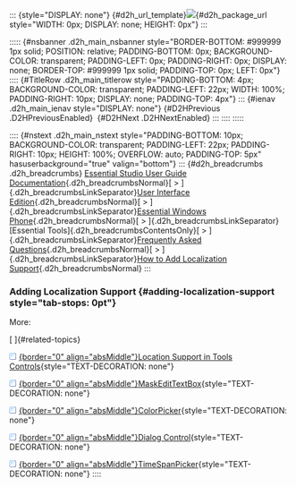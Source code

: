 ::: {style="DISPLAY: none"}
[](ms-xhelp:///?Id=d2h_url_template){#d2h_url_template}![](!package_url!){#d2h_package_url style="WIDTH: 0px; DISPLAY: none; HEIGHT: 0px"}
:::

::::: {#nsbanner .d2h_main_nsbanner style="BORDER-BOTTOM: #999999 1px solid; POSITION: relative; PADDING-BOTTOM: 0px; BACKGROUND-COLOR: transparent; PADDING-LEFT: 0px; PADDING-RIGHT: 0px; DISPLAY: none; BORDER-TOP: #999999 1px solid; PADDING-TOP: 0px; LEFT: 0px"}
:::: {#TitleRow .d2h_main_titlerow style="PADDING-BOTTOM: 4px; BACKGROUND-COLOR: transparent; PADDING-LEFT: 22px; WIDTH: 100%; PADDING-RIGHT: 10px; DISPLAY: none; PADDING-TOP: 4px"}
::: {#ienav .d2h_main_ienav style="DISPLAY: none"}
[](ms-xhelp:///?Id=53b21c13-bc57-4484-bd5a-4ce18661e21a){#D2HPrevious .D2HPreviousEnabled}  [](ms-xhelp:///?Id=78df123f-1fd7-49a5-97cc-efa32c5b6cf4){#D2HNext .D2HNextEnabled}
:::
::::
:::::

:::: {#nstext .d2h_main_nstext style="PADDING-BOTTOM: 10px; BACKGROUND-COLOR: transparent; PADDING-LEFT: 22px; PADDING-RIGHT: 10px; HEIGHT: 100%; OVERFLOW: auto; PADDING-TOP: 5px" hasuserbackground="true" valign="bottom"}
::: {#d2h_breadcrumbs .d2h_breadcrumbs}
[Essential Studio User Guide Documentation](ms-xhelp:///?Id=12457748-09e3-4d74-a240-8e049cedf030){.d2h_breadcrumbsNormal}[ \> ]{.d2h_breadcrumbsLinkSeparator}[User Interface Edition](ms-xhelp:///?Id=c29296b7-531c-413b-a0ec-488ca1f7f669){.d2h_breadcrumbsNormal}[ \> ]{.d2h_breadcrumbsLinkSeparator}[Essential Windows Phone](ms-xhelp:///?Id=5ea1999c-4eff-4775-b84e-407dc825f555){.d2h_breadcrumbsNormal}[ \> ]{.d2h_breadcrumbsLinkSeparator}[Essential Tools]{.d2h_breadcrumbsContentsOnly}[ \> ]{.d2h_breadcrumbsLinkSeparator}[Frequently Asked Questions](ms-xhelp:///?Id=3022e8a5-607d-4ede-b1a9-7ec66eaed87d){.d2h_breadcrumbsNormal}[ \> ]{.d2h_breadcrumbsLinkSeparator}[How to Add Localization Support](ms-xhelp:///?Id=53b21c13-bc57-4484-bd5a-4ce18661e21a){.d2h_breadcrumbsNormal}
:::

### Adding Localization Support {#adding-localization-support style="tab-stops: 0pt"}

More:

[ ]{#related-topics}

[![](button.gif){border="0" align="absMiddle"}Location Support in Tools Controls](ms-xhelp:///?Id=7602db2f-18db-464b-a614-311c285b92ed){style="TEXT-DECORATION: none"}

[![](button.gif){border="0" align="absMiddle"}MaskEditTextBox](ms-xhelp:///?Id=c04c829c-1daf-419e-af30-d4f4fb00091c){style="TEXT-DECORATION: none"}

[![](button.gif){border="0" align="absMiddle"}ColorPicker](ms-xhelp:///?Id=084c253b-75e0-418b-b99b-4678a4eb7341){style="TEXT-DECORATION: none"}

[![](button.gif){border="0" align="absMiddle"}Dialog Control](ms-xhelp:///?Id=e40ece31-70e9-4da3-b356-99450058eae2){style="TEXT-DECORATION: none"}

[![](button.gif){border="0" align="absMiddle"}TimeSpanPicker](ms-xhelp:///?Id=8f693c25-0744-4942-a900-a9d86e31bbfe){style="TEXT-DECORATION: none"}
::::
